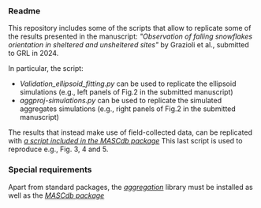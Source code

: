 ### Readme

This repository includes some of the scripts that allow to replicate some of the results presented in the manuscript:
*"Observation of falling snowflakes orientation in sheltered and unsheltered sites"* by Grazioli et al., submitted to GRL in 2024.

In particular, the script:

- *Validation_ellipsoid_fitting.py* can be used to replicate the ellipsoid simulations (e.g., left panels of Fig.2 in the submitted manuscript)
- *aggproj-simulations.py* can be used to replicate the simulated aggregates simulations (e.g., right panels of Fig.2 in the submitted manuscript)

The results that instead make use of field-collected data, can be replicated with *[a script included in the MASCdb package](https://github.com/ltelab/pymascdb/blob/master/tutorial/07_orientation.py)*
This last script is used to reproduce e.g., Fig. 3, 4 and 5. 

### Special requirements
Apart from standard packages, the *[aggregation](https://github.com/jleinonen/aggregation)* library must be installed as well as the *[MASCdb package](https://github.com/ltelab/pymascdb/)*
